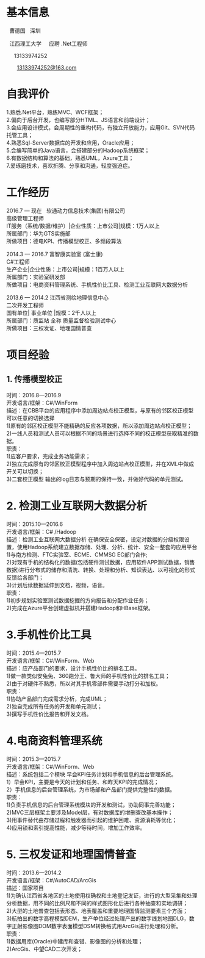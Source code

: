 # 基本信息 #

   曹德国    深圳
  
    江西理工大学      应聘 .Net工程师
   
      13133974252
     
        13133974252@163.com

# 自我评价 #
1.熟悉.Net平台，熟练MVC、WCF框架；</br> 
2.偏向于后台开发，也编写部分HTML、JS语言和前端设计；</br>
3.会应用设计模式，会周期性的重构代码，有独立开放能力，应用Git、SVN代码托管工具；</br>
4.熟悉Sql-Server数据库的开发和应用，Oracle应用；</br>
5.会编写简单的Java语言，会搭建部分的Hadoop系统框架；</br>
6.有数据结构和算法的基础，熟悉UML，Axure工具；</br>
7.爱琢磨技术，喜欢折腾、分享和沟通，轻度强迫症。

# 工作经历 #
2016.7 — 现在   软通动力信息技术(集团)有限公司</br>
高级管理工程师</br>
IT服务（系统/数据/维护）|企业性质：上市公司|规模：1万人以上</br>
所属部门：华为GTS实施部</br>
所做项目：德电KPI、传播模型校正、多频段算法</br>

2014.3 — 2016.7  富智康实验室 (富士康)</br>
C#工程师</br>
生产企业|企业性质：上市公司|规模：1百万人以上</br>
所属部门：实验室研发部</br>
所做项目：电商资料管理系统、手机性价比工具、检测工业互联网大数据分析</br>

2013.6 — 2014.2  江西省测绘地理信息中心</br>
二次开发工程师</br>
国有单位| 事业单位 |规模：2千人以上</br>
所属部门：质监站 全称 质量监督检验测试中心</br>
所做项目：三权发证、地理国情普查</br>

# 项目经验 #
## 1. 传播模型校正 
时间：2016.8—2016.9</br>
开发语言/框架：C#/WinForm</br>
描述：在CBB平台的应用程序中添加周边站点校正模型，与原有的邻区校正模型可以任意的切换选择</br>
1)原有的邻区校正模型不能精确的反应各项数据，所以添加周边站点校正模型；</br>
2)一线人员和测试人员可以根据不同的场景进行选择不同的校正模型获取精准的数据。</br>
职责：</br>
1)应客户要求，完成业务功能需求；</br>
2)独立完成原有的邻区校正模型程序中加入周边站点校正模型，并在XML中做成开关可以切换；</br>
3)二套校正模型 输出的log日志与预期的保持一致，并做好代码的单元测试。

# 2. 检测工业互联网大数据分析 
时间：2015.10—2016.6</br>
开发语言/框架：C# /Hadoop</br>
描述：检测工业互联网大数据分析 在确保安全保密，设定对数据的分级权限设置，使用Hadoop系统建立数据存储、处理、分析、统计、安全一整套的应用平台</br>
1)与南方检测、FTC实验室、ECME、CMMSG EC部门合作;  </br>
2)对现有手机的结构化的数据(包括硬件测试数据，应用软件APP测试数据，销售数据)进行分布式的储存和清洗、转换、处理和分析、知识表达、以可视化的形式反馈给各部门；</br>
3)计划后续数据延伸到文档，视频，语音。</br>
职责：</br>
1)初步规划实验室测试数据挖掘的方向报告和分配作业任务；</br>
2)完成在Azure平台创建虚拟机并搭建Hadoop和HBase框架。

# 3.手机性价比工具 
时间：2015.4—2015.7</br>
开发语言/框架：C#/WinForm、Web</br>
描述：应产品部门的要求，设计手机性价比的排名工具。</br>
1)做一款类似安兔兔、360跑分王、鲁大师的手机性价比的排名工具；</br>
2)由于对硬件不熟悉，所以对其手机零部件需要手动打分和加权。</br>
职责：</br>
1)协助产品部门完成需求分析，完成UML；</br>
2)独自完成所有任务的开发和单元测试；</br>
3)撰写手机性价比报告和开发文档。

# 4.电商资料管理系统 
时间：2015.3—2015.7</br>
开发语言/框架：C#/WinForm、Web</br>
描述：系统包括二个模块 早会KPI任务计划和手机信息的后台管理系统。</br>
1）早会KPI，主要是今天的计划和任务、和昨天KPI的完成情况；</br>
2）手机信息的后台管理系统，为市场部和产品部门提供完整性的数据。</br>
职责：</br>
1)负责手机信息的后台管理系统模块的开发和测试，协助同事完善功能；</br>
2)MVC三层框架主要涉及Model层，有对数据库的增删查改基本操作；</br>
3)用事件替代由存储过程和触发器而引起的维护困难、资源消耗等优化；</br>
4)应用锁和索引提高性能，减少等待时间，增加工作效率。

# 5. 三权发证和地理国情普查
时间：2013.6—2014.2</br>
开发语言/框架：C#/AutoCAD/ArcGis</br>
描述：国家项目</br>
1)为确认江西省各地区的土地使用权确权和土地登记发证，进行的大型采集和处理分析数据，用不同的比例尺和不同的样式图形化后进行各种抽查和实地调研；</br>
2)大型的土地普查包括表形态、地表覆盖和重要地理国情监测要素三个方面；</br>
3)航拍出的数字高程模型DEM，生产单位经过处理产出的数字线划地图DLG，数字正射影像图DOM数字表面模型DSM转换格式用ArcGis进行处理和分析。</br>
职责：</br>
1)数据用库(Oracle)中建库和查错、影像图的分析和处理；</br>
2)ArcGis、中望CAD二次开发；

